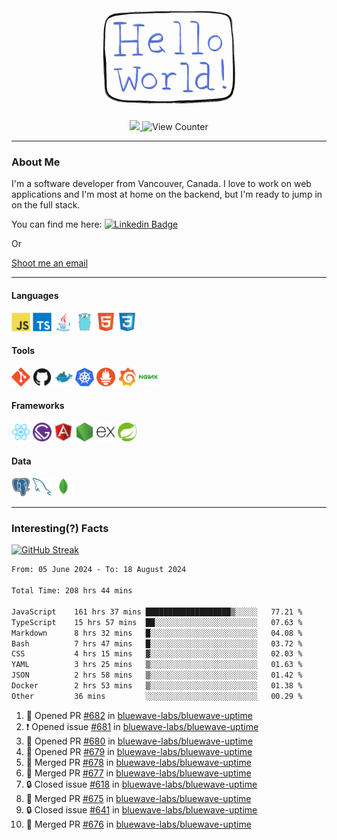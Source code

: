 <div align="center">
    <img src="./img/hello_world.webp" height="200px" width="">
    <div>
        <a href="https://www.linkedin.com/in/ajhollid">
            <img src="https://img.shields.io/badge/LinkedIn-blue"/>
        </a>
        <img src="https://komarev.com/ghpvc/?username=ajhollid&color=yellow" alt="View Counter">
    </div>
</div>

---

### About Me

I'm a software developer from Vancouver, Canada. I love to work on web applications and I'm most at home on the backend, but I'm ready to jump in on the full stack.

You can find me here: [![Linkedin Badge](https://img.shields.io/badge/-ajhollid-blue?style=flat&logo=Linkedin&logoColor=white)](https://www.linkedin.com/in/ajhollid)

Or

[Shoot me an email](mailto:ajhollid@gmail.com)

---

#### Languages

<div>
    <img src="./img/devicons/javascript-original.svg" width=30 height=30 alt="JavaScript">
    <img src="/img/devicons/typescript-original.svg" width=30 height=30 alt="TypeScript">
    <img src="./img/devicons/java-original.svg" width=30 height=30 alt="Java">
    <img src="./img/devicons/go-original.svg" width=30 height=30 alt="Golang">
    <img src="./img/devicons/html5-original.svg" width=30 height=30 alt="HTML 5">
    <img src="./img/devicons/css3-original.svg" width=30 height=30 alt="CSS 3">
</div>

#### Tools

<div>
    <img src="./img/devicons/git-original.svg" width=30 height=30 alt="Git">
    <img src="./img/devicons/github-original.svg" width=30 height=30 alt="Github">
    <img src="./img/devicons/docker-original.svg" width=30 
    height=30 alt="Docker">
    <img src="./img/devicons/kubernetes-original.svg" width=30 height=30 alt="K8">
    <img src="./img/devicons/prometheus-original.svg" width=30 height=30 alt="Prometheus">
    <img src="./img/devicons/grafana-original.svg" width=30 height=30 alt="Grafana">
    <img src="./img/devicons/nginx-original.svg" width=30 height=30 alt="Nginx">
</div>

#### Frameworks

<div>
    <img src="./img/devicons/react-original.svg" width=30 height=30 alt="React">
    <img src="./img/devicons/gatsby-original.svg" width=30 height=30 alt="Gatsby">
    <img src="./img/devicons/angularjs-original.svg" width=30 height=30 alt="AngularJS">
    <img src="./img/devicons/nodejs-original.svg" width=30 height=30 alt="NodeJS">
    <img src="./img/devicons/express-original.svg" width=30 height=30 alt="Express">
    <img src="./img/devicons/spring-original.svg" width=30 height=30 alt="Spring">
</div>

#### Data

<div>
    <img src="./img/devicons/postgresql-original.svg" width=30 height=30 alt="Postgresql">
    <img src="./img/devicons/mysql-original.svg" width=30 height=30 alt="Mysql">
    <img src="./img/devicons/mongodb-original.svg" width=30 height=30 alt="MongoDB">
</div>

---

### Interesting(?) Facts

[![GitHub Streak](http://github-readme-streak-stats.herokuapp.com?user=ajhollid)](https://git.io/streak-stats)

 <!--START_SECTION:waka-->

```txt
From: 05 June 2024 - To: 18 August 2024

Total Time: 208 hrs 44 mins

JavaScript    161 hrs 37 mins ███████████████████▒░░░░░   77.21 %
TypeScript    15 hrs 57 mins  ██░░░░░░░░░░░░░░░░░░░░░░░   07.63 %
Markdown      8 hrs 32 mins   █░░░░░░░░░░░░░░░░░░░░░░░░   04.08 %
Bash          7 hrs 47 mins   █░░░░░░░░░░░░░░░░░░░░░░░░   03.72 %
CSS           4 hrs 15 mins   ▓░░░░░░░░░░░░░░░░░░░░░░░░   02.03 %
YAML          3 hrs 25 mins   ▒░░░░░░░░░░░░░░░░░░░░░░░░   01.63 %
JSON          2 hrs 58 mins   ▒░░░░░░░░░░░░░░░░░░░░░░░░   01.42 %
Docker        2 hrs 53 mins   ▒░░░░░░░░░░░░░░░░░░░░░░░░   01.38 %
Other         36 mins         ░░░░░░░░░░░░░░░░░░░░░░░░░   00.29 %
```

<!--END_SECTION:waka-->


<!--START_SECTION:activity-->
1. 💪 Opened PR [#682](https://github.com/bluewave-labs/bluewave-uptime/pull/682) in [bluewave-labs/bluewave-uptime](https://github.com/bluewave-labs/bluewave-uptime)
2. ❗ Opened issue [#681](https://github.com/bluewave-labs/bluewave-uptime/issues/681) in [bluewave-labs/bluewave-uptime](https://github.com/bluewave-labs/bluewave-uptime)
3. 💪 Opened PR [#680](https://github.com/bluewave-labs/bluewave-uptime/pull/680) in [bluewave-labs/bluewave-uptime](https://github.com/bluewave-labs/bluewave-uptime)
4. 💪 Opened PR [#679](https://github.com/bluewave-labs/bluewave-uptime/pull/679) in [bluewave-labs/bluewave-uptime](https://github.com/bluewave-labs/bluewave-uptime)
5. 🎉 Merged PR [#678](https://github.com/bluewave-labs/bluewave-uptime/pull/678) in [bluewave-labs/bluewave-uptime](https://github.com/bluewave-labs/bluewave-uptime)
6. 🎉 Merged PR [#677](https://github.com/bluewave-labs/bluewave-uptime/pull/677) in [bluewave-labs/bluewave-uptime](https://github.com/bluewave-labs/bluewave-uptime)
7. 🔒 Closed issue [#618](https://github.com/bluewave-labs/bluewave-uptime/issues/618) in [bluewave-labs/bluewave-uptime](https://github.com/bluewave-labs/bluewave-uptime)
8. 🎉 Merged PR [#675](https://github.com/bluewave-labs/bluewave-uptime/pull/675) in [bluewave-labs/bluewave-uptime](https://github.com/bluewave-labs/bluewave-uptime)
9. 🔒 Closed issue [#641](https://github.com/bluewave-labs/bluewave-uptime/issues/641) in [bluewave-labs/bluewave-uptime](https://github.com/bluewave-labs/bluewave-uptime)
10. 🎉 Merged PR [#676](https://github.com/bluewave-labs/bluewave-uptime/pull/676) in [bluewave-labs/bluewave-uptime](https://github.com/bluewave-labs/bluewave-uptime)
<!--END_SECTION:activity-->
